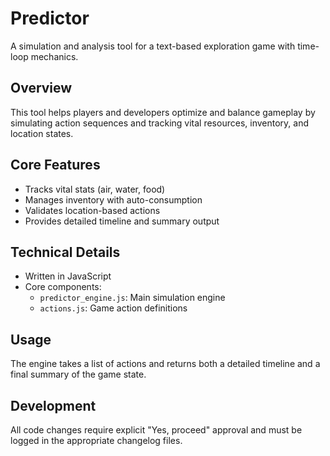 # Predictor

A simulation and analysis tool for a text-based exploration game with time-loop mechanics.

## Overview

This tool helps players and developers optimize and balance gameplay by simulating action sequences and tracking vital resources, inventory, and location states.

## Core Features

- Tracks vital stats (air, water, food)
- Manages inventory with auto-consumption
- Validates location-based actions
- Provides detailed timeline and summary output

## Technical Details

- Written in JavaScript
- Core components:
  - `predictor_engine.js`: Main simulation engine
  - `actions.js`: Game action definitions

## Usage

The engine takes a list of actions and returns both a detailed timeline and a final summary of the game state.

## Development

All code changes require explicit "Yes, proceed" approval and must be logged in the appropriate changelog files.
